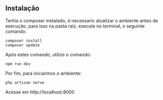 ## Instalação

Tenha o composer instalado, é necessario atualizar o ambiente antes da execução, para isso na pasta raiz, execute no terminal, o seguinte comando:
```
composer install
composer update
```
Após estes comando, utilize o comando:
```
npm run dev
```
    
Por fim, para iniciarmos o ambiente:
```
php artisan serve
```
    
Acesse em http://localhost:8000
    
    
